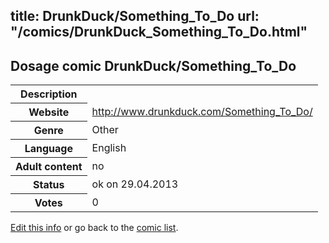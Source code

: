 title: DrunkDuck/Something_To_Do
url: "/comics/DrunkDuck_Something_To_Do.html"
---
Dosage comic DrunkDuck/Something_To_Do
-----------------------------------------

<p id="msg"></p>
<script type="text/javascript">
if (window.location.search === '?edit_info_mail=sent_ok') {
  var elem = document.getElementById("msg");
  elem.innerHTML = 'Edited information sucessfully sent.';
  elem.className = 'ok';
}
</script>
<table class="comicinfo">
<tr>
<th>Description</th><td></td>
</tr>
<tr>
<th>Website</th><td><a href="http://www.drunkduck.com/Something_To_Do/">http://www.drunkduck.com/Something_To_Do/</a></td>
</tr>
<tr>
<th>Genre</th><td>Other</td>
</tr>
<tr>
<th>Language</th><td>English</td>
</tr>
<tr>
<th>Adult content</th><td>no</td>
</tr>
<tr>
<th>Status</th><td>ok on 29.04.2013</td>
</tr>
<tr>
<th>Votes</th><td>0</td>
</tr>
</table>

[Edit this info](DrunkDuck_Something_To_Do_edit.html) or go back to the [comic list](../comic-index.html).
